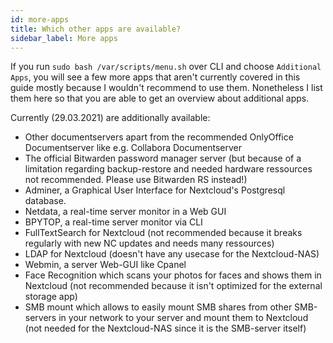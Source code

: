 ```yaml
---
id: more-apps
title: Which other apps are available?
sidebar_label: More apps
---
```


If you run `sudo bash /var/scripts/menu.sh` over CLI and choose `Additional Apps`, you will see a few more apps that aren't currently covered in this guide mostly because I wouldn't recommend to use them. Nonetheless I list them here so that you are able to get an overview about additional apps.

Currently (29.03.2021) are additionally available:

- Other documentservers apart from the recommended OnlyOffice Documentserver like e.g. Collabora Documentserver
- The official Bitwarden password manager server (but because of a limitation regarding backup-restore and needed hardware ressources not recommended. Please use Bitwarden RS instead!)
- Adminer, a Graphical User Interface for Nextcloud's Postgresql database.
- Netdata, a real-time server monitor in a Web GUI
- BPYTOP, a real-time server monitor via CLI
- FullTextSearch for Nextcloud (not recommended because it breaks regularly with new NC updates and needs many ressources)
- LDAP for Nextcloud (doesn't have any usecase for the Nextcloud-NAS)
- Webmin, a server Web-GUI like Cpanel
- Face Recognition which scans your photos for faces and shows them in Nextcloud (not recommended because it isn't optimized for the external storage app)
- SMB mount which allows to easily mount SMB shares from other SMB-servers in your network to your server and mount them to Nextcloud (not needed for the Nextcloud-NAS since it is the SMB-server itself)
